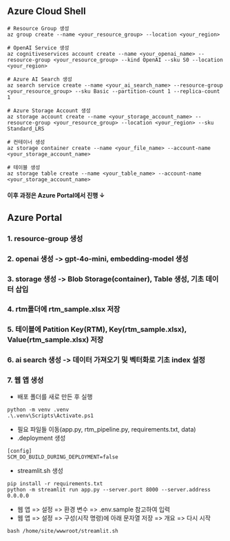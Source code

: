 ## Azure Cloud Shell
```shell
# Resource Group 생성
az group create --name <your_resource_group> --location <your_region>

# OpenAI Service 생성
az cognitiveservices account create --name <your_openai_name> --resource-group <your_resource_group> --kind OpenAI --sku S0 --location <your_region>

# Azure AI Search 생성
az search service create --name <your_ai_search_name> --resource-group <your_resource_group> --sku Basic --partition-count 1 --replica-count 1

# Azure Storage Account 생성
az storage account create --name <your_storage_account_name> --resource-group <your_resource_group> --location <your_region> --sku Standard_LRS

# 컨테이너 생성
az storage container create --name <your_file_name> --account-name <your_storage_account_name>

# 테이블 생성
az storage table create --name <your_table_name> --account-name <your_storage_account_name>
```
#### 이후 과정은 Azure Portal에서 진행 ↓

## Azure Portal
### 1. resource-group 생성
### 2. openai 생성 -> gpt-4o-mini, embedding-model 생성
### 3. storage 생성 -> Blob Storage(container), Table 생성, 기초 데이터 삽입
### 4. rtm폴더에 rtm_sample.xlsx 저장
### 5. 테이블에 Patition Key(RTM), Key(rtm_sample.xlsx), Value(rtm_sample.xlsx) 저장
### 6. ai search 생성 -> 데이터 가져오기 및 벡터화로 기초 index 설정
### 7. 웹 앱 생성
- 배포 폴더를 새로 만든 후 실행
```shell
python -m venv .venv
.\.venv\Scripts\Activate.ps1
```
- 필요 파일들 이동(app.py, rtm_pipeline.py, requirements.txt, data)
- .deployment 생성
```shell
[config]
SCM_DO_BUILD_DURING_DEPLOYMENT=false
```
- streamlit.sh 생성
```shell
pip install -r requirements.txt
python -m streamlit run app.py --server.port 8000 --server.address 0.0.0.0
```
- 웹 앱 => 설정 => 환경 변수 => .env.sample 참고하여 입력
- 웹 앱 => 설정 => 구성(시작 명령)에 아래 문자열 저장 => 개요 => 다시 시작
```text
bash /home/site/wwwroot/streamlit.sh
```
